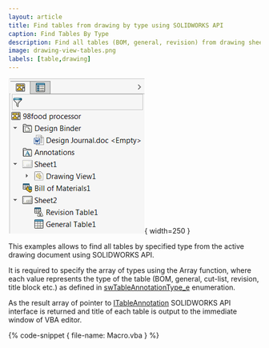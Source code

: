 ```yaml
---
layout: article
title: Find tables from drawing by type using SOLIDWORKS API
caption: Find Tables By Type
description: Find all tables (BOM, general, revision) from drawing sheets using SOLIDWORKS API
image: drawing-view-tables.png
labels: [table,drawing]
---
```

![Tables in the drawing document](drawing-view-tables.png){ width=250 }

This examples allows to find all tables by specified type from the active drawing document using SOLIDWORKS API.

It is required to specify the array of types using the Array function, where each value represents the type of the table (BOM, general, cut-list, revision, title block etc.) as defined in [swTableAnnotationType_e](http://help.solidworks.com/2017/english/api/swconst/solidworks.interop.swconst~solidworks.interop.swconst.swtableannotationtype_e.html) enumeration.

As the result array of pointer to [ITableAnnotation](http://help.solidworks.com/2017/english/api/sldworksapi/SolidWorks.Interop.sldworks~SolidWorks.Interop.sldworks.ITableAnnotation.html) SOLIDWORKS API interface is returned and title of each table is output to the immediate window of VBA editor.

{% code-snippet { file-name: Macro.vba } %}